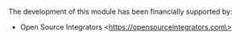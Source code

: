 The development of this module has been financially supported by:

- Open Source Integrators \<https://opensourceintegrators.com\>
